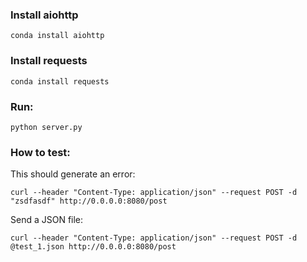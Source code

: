 
### Install aiohttp 
```
conda install aiohttp
```

### Install requests
```
conda install requests
```

### Run:
```
python server.py
```

### How to test:
This should generate an error:
```
curl --header "Content-Type: application/json" --request POST -d "zsdfasdf" http://0.0.0.0:8080/post
```

Send a JSON file:
```
curl --header "Content-Type: application/json" --request POST -d @test_1.json http://0.0.0.0:8080/post 
```

